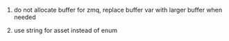 1. do not allocate buffer for zmq, replace buffer var with larger buffer when needed

2. use string for asset instead of enum